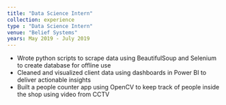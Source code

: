 ```yaml
---
title: "Data Science Intern"
collection: experience
type : "Data Science Intern"
venue: "Belief Systems"
years: May 2019 - July 2019
---
```


- Wrote python scripts to scrape data using BeautifulSoup and Selenium to create database for offline use
- Cleaned and visualized client data using dashboards in Power BI to deliver actionable insights
- Built a people counter app using OpenCV to keep track of people inside the shop using video from CCTV
